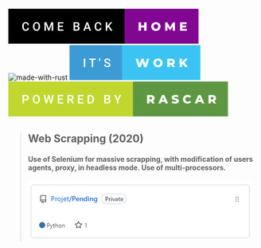 [![come-back-home](/img/come-back-home.svg?style=centerme)](https://github.com/RascarKapHack)
![made-with-rust](https://forthebadge.com/images/badges/made-with-python.svg?style=centerme)
![made-with-rust](https://github.com/RascarKapHack/Custom-Vim/raw/main/img/it's-work.svg?style=centerme)
![made-with-rust](https://github.com/RascarKapHack/ChatBox/raw/main/img/powered-by-rascar.svg?style=centerme)

>## Web Scrapping (2020)
>#### Use of Selenium for massive scrapping, with modification of users agents, proxy, in headless mode. Use of multi-processors.
>[![FastAPI Web Starter](https://github.com/RascarKapHack/RascarKapHack/blob/main/img/illustration_projet.png?raw=true)](https://www.bnbstickers.com/wp-content/uploads/2017/01/private-notext.png)